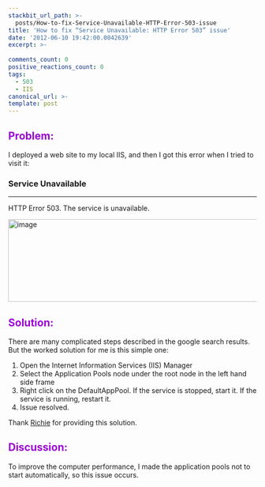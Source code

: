 ```yaml
---
stackbit_url_path: >-
  posts/How-to-fix-Service-Unavailable-HTTP-Error-503-issue
title: 'How to fix “Service Unavailable: HTTP Error 503” issue'
date: '2012-06-10 19:42:00.0042639'
excerpt: >-
  
comments_count: 0
positive_reactions_count: 0
tags: 
  - 503
  - IIS
canonical_url: >-
template: post
---
```

<h2><font style="font-weight: bold" color="#9b00d3">Problem:</font></h2>  <p>I deployed a web site to my local IIS, and then I got this error when I tried to visit it:</p>  <h3>Service Unavailable</h3>  <p>   <hr />HTTP Error 503. The service is unavailable.</p>  <p><a href="http://www.zizhujy.com/blog/image.axd?picture=image_580.png"><img style="background-image: none; border-bottom: 0px; border-left: 0px; margin: 0px 10px 0px 0px; padding-left: 0px; padding-right: 0px; display: inline; border-top: 0px; border-right: 0px; padding-top: 0px" title="image" border="0" alt="image" src="http://www.zizhujy.com/blog/image.axd?picture=image_thumb_279.png" width="677" height="167" /></a></p>  <h2><font style="font-weight: bold" color="#9b00d3">Solution:</font></h2>  <p>There are many complicated steps described in the google search results. But the worked solution for me is this simple one:</p>  <ol>   <li>Open the Internet Information Services (IIS) Manager</li>    <li>Select the Application Pools node under the root node in the left hand side frame</li>    <li>Right click on the DefaultAppPool. If the service is stopped, start it. If the service is running, restart it.</li>    <li>Issue resolved.</li> </ol>  <p>Thank <a href="http://forums.iis.net/t/1183179.aspx" target="_blank">Richie</a> for providing this solution. </p>  <h2><font color="#9b00d3"><font style="font-weight: bold">Discussion:</font></font></h2>  <p>To improve the computer performance, I made the application pools not to start automatically, so this issue occurs.</p>